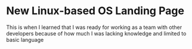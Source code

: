 # New Linux-based OS Landing Page

This is when I learned that I was ready for working as a team with other developers because of how much I was lacking knowledge and limited to basic language
